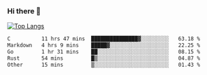 ### Hi there 👋

<!--
**3Xpl0it3r/3Xpl0it3r** is a ✨ _special_ ✨ repository because its `README.md` (this file) appears on your GitHub profile.

Here are some ideas to get you started:

- 🔭 I’m currently working on ...
- 🌱 I’m currently learning ...
- 👯 I’m looking to collaborate on ...
- 🤔 I’m looking for help with ...
- 💬 Ask me about ...
- 📫 How to reach me: ...
- 😄 Pronouns: ...
- ⚡ Fun fact: ...
-->


[![Top Langs](https://github-readme-stats.vercel.app/api/top-langs/?username=3Xpl0it3r&layout=compact)](https://github.com/3Xpl0it3r/3Xpl0it3r)

<!--START_SECTION:waka-->

```txt
C          11 hrs 47 mins  ███████████████▓░░░░░░░░░   63.18 %
Markdown   4 hrs 9 mins    █████▓░░░░░░░░░░░░░░░░░░░   22.25 %
Go         1 hr 31 mins    ██░░░░░░░░░░░░░░░░░░░░░░░   08.15 %
Rust       54 mins         █▒░░░░░░░░░░░░░░░░░░░░░░░   04.87 %
Other      15 mins         ▒░░░░░░░░░░░░░░░░░░░░░░░░   01.43 %
```

<!--END_SECTION:waka-->

